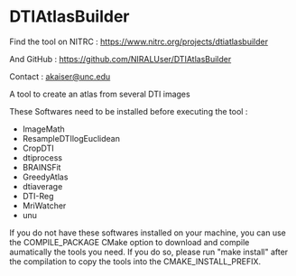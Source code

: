 DTIAtlasBuilder
===============

Find the tool on NITRC : https://www.nitrc.org/projects/dtiatlasbuilder

And GitHub : https://github.com/NIRALUser/DTIAtlasBuilder

Contact : akaiser@unc.edu



A tool to create an atlas from several DTI images

These Softwares need to be installed before executing the tool :
- ImageMath
- ResampleDTIlogEuclidean
- CropDTI
- dtiprocess
- BRAINSFit
- GreedyAtlas
- dtiaverage
- DTI-Reg
- MriWatcher
- unu

If you do not have these softwares installed on your machine, you can use the COMPILE_PACKAGE CMake option to download and compile aumatically the tools you need. If you do so, please run "make install" after the compilation to copy the tools into the CMAKE_INSTALL_PREFIX.
